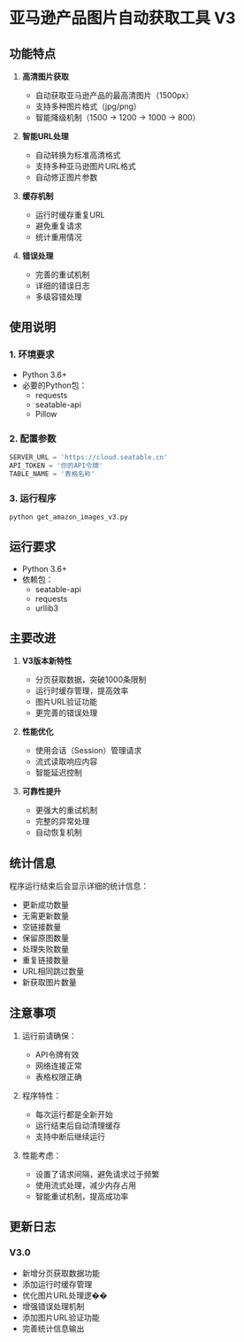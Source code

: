 # 亚马逊产品图片自动获取工具 V3

## 功能特点

1. **高清图片获取**
   - 自动获取亚马逊产品的最高清图片（1500px）
   - 支持多种图片格式（jpg/png）
   - 智能降级机制（1500 -> 1200 -> 1000 -> 800）

2. **智能URL处理**
   - 自动转换为标准高清格式
   - 支持多种亚马逊图片URL格式
   - 自动修正图片参数

3. **缓存机制**
   - 运行时缓存重复URL
   - 避免重复请求
   - 统计重用情况

4. **错误处理**
   - 完善的重试机制
   - 详细的错误日志
   - 多级容错处理

## 使用说明

### 1. 环境要求
- Python 3.6+
- 必要的Python包：
  - requests
  - seatable-api
  - Pillow

### 2. 配置参数
```python
SERVER_URL = 'https://cloud.seatable.cn'
API_TOKEN = '你的API令牌'
TABLE_NAME = '表格名称'
```

### 3. 运行程序
```bash
python get_amazon_images_v3.py
```

## 运行要求

- Python 3.6+
- 依赖包：
  - seatable-api
  - requests
  - urllib3

## 主要改进

1. **V3版本新特性**
   - 分页获取数据，突破1000条限制
   - 运行时缓存管理，提高效率
   - 图片URL验证功能
   - 更完善的错误处理

2. **性能优化**
   - 使用会话（Session）管理请求
   - 流式读取响应内容
   - 智能延迟控制

3. **可靠性提升**
   - 更强大的重试机制
   - 完整的异常处理
   - 自动恢复机制

## 统计信息

程序运行结束后会显示详细的统计信息：
- 更新成功数量
- 无需更新数量
- 空链接数量
- 保留原图数量
- 处理失败数量
- 重复链接数量
- URL相同跳过数量
- 新获取图片数量

## 注意事项

1. 运行前请确保：
   - API令牌有效
   - 网络连接正常
   - 表格权限正确

2. 程序特性：
   - 每次运行都是全新开始
   - 运行结束后自动清理缓存
   - 支持中断后继续运行

3. 性能考虑：
   - 设置了请求间隔，避免请求过于频繁
   - 使用流式处理，减少内存占用
   - 智能重试机制，提高成功率

## 更新日志

### V3.0
- 新增分页获取数据功能
- 添加运行时缓存管理
- 优化图片URL处理逻��
- 增强错误处理机制
- 添加图片URL验证功能
- 完善统计信息输出